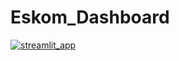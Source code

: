 # Eskom_Dashboard


<a href="mailto:kgatholapuka.com">
    <img src="https://img.shields.io/badge/Gmail-D14836?style=for-the-badge&logo=streamlit&logoColor=white" alt="streamlit_app">
